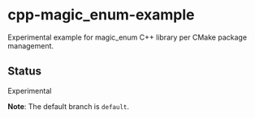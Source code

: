 # cpp-magic_enum-example

Experimental example for magic_enum C++ library per CMake package management.

## Status
Experimental

**Note**: The default branch is `default`.
